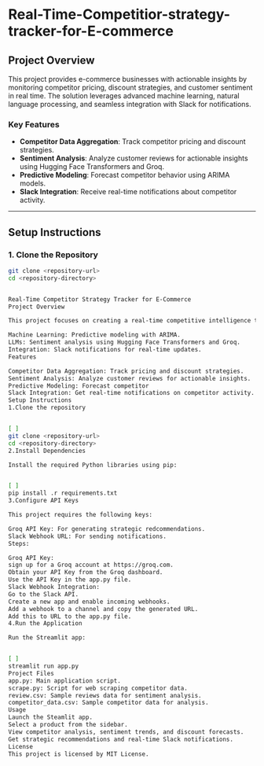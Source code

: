 # Real-Time-Competitior-strategy-tracker-for-E-commerce

## Project Overview
This project provides e-commerce businesses with actionable insights by monitoring competitor pricing, discount strategies, and customer sentiment in real time. The solution leverages advanced machine learning, natural language processing, and seamless integration with Slack for notifications.

### Key Features
- **Competitor Data Aggregation**: Track competitor pricing and discount strategies.
- **Sentiment Analysis**: Analyze customer reviews for actionable insights using Hugging Face Transformers and Groq.
- **Predictive Modeling**: Forecast competitor behavior using ARIMA models.
- **Slack Integration**: Receive real-time notifications about competitor activity.

---

## Setup Instructions

### 1. Clone the Repository
```bash
git clone <repository-url>
cd <repository-directory>


Real-Time Competitor Strategy Tracker for E-Commerce
Project Overview

This project focuses on creating a real-time competitive intelligence tool for e-commerce businesses. It provides actionable insights by monitoring competitor pricing, discount strategies, and customer sentiment. The solution leverages:

Machine Learning: Predictive modeling with ARIMA.
LLMs: Sentiment analysis using Hugging Face Transformers and Groq.
Integration: Slack notifications for real-time updates.
Features

Competitor Data Aggregation: Track pricing and discount strategies.
Sentiment Analysis: Analyze customer reviews for actionable insights.
Predictive Modeling: Forecast competitor
Slack Integration: Get real-time notifications on competitor activity.
Setup Instructions
1.Clone the repository


[ ]
git clone <repository-url>
cd <repository-directory>
2.Install Dependencies

Install the required Python libraries using pip:


[ ]
pip install .r requirements.txt
3.Configure API Keys

This project requires the following keys:

Groq API Key: For generating strategic redcommendations.
Slack Webhook URL: For sending notifications.
Steps:

Groq API Key:
sign up for a Groq account at https://groq.com.
Obtain your API Key from the Groq dashboard.
Use the API Key in the app.py file.
Slack Webhook Integration:
Go to the Slack API.
Create a new app and enable incoming webhooks.
Add a webhook to a channel and copy the generated URL.
Add this to URL to the app.py file.
4.Run the Application

Run the Streamlit app:


[ ]
streamlit run app.py
Project Files
app.py: Main application script.
scrape.py: Script for web scraping competitor data.
review.csv: Sample reviews data for sentiment analysis.
competitor_data.csv: Sample competitor data for analysis.
Usage
Launch the Steamlit app.
Select a product from the sidebar.
View competitor analysis, sentiment trends, and discount forecasts.
Get strategic recommendations and real-time Slack notifications.
License
This project is licensed by MIT License.

